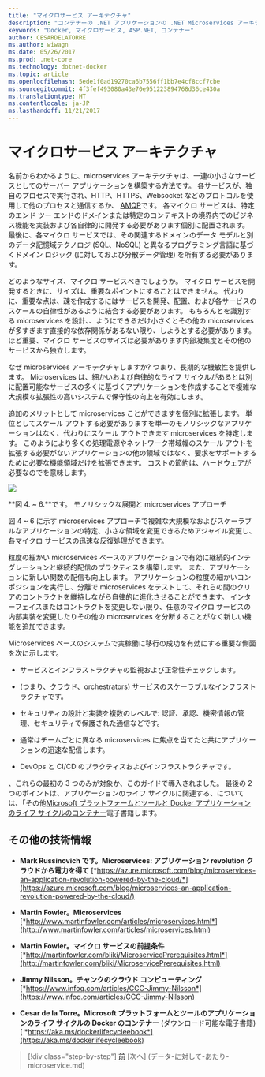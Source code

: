 ```yaml
---
title: "マイクロサービス アーキテクチャ"
description: "コンテナーの .NET アプリケーションの .NET Microservices アーキテクチャ |Microservices アーキテクチャ"
keywords: "Docker, マイクロサービス, ASP.NET, コンテナー"
author: CESARDELATORRE
ms.author: wiwagn
ms.date: 05/26/2017
ms.prod: .net-core
ms.technology: dotnet-docker
ms.topic: article
ms.openlocfilehash: 5ede1f0ad19270ca6b7556ff1bb7e4cf8ccf7cbe
ms.sourcegitcommit: 4f3fef493080a43e70e951223894768d36ce430a
ms.translationtype: HT
ms.contentlocale: ja-JP
ms.lasthandoff: 11/21/2017
---
```

# <a name="microservices-architecture"></a>マイクロサービス アーキテクチャ

名前からわかるように、microservices アーキテクチャは、一連の小さなサービスとしてのサーバー アプリケーションを構築する方法です。 各サービスが、独自のプロセスで実行され、HTTP、HTTPS、Websocket などのプロトコルを使用して他のプロセスと通信するか、 [AMQP](https://en.wikipedia.org/wiki/Advanced_Message_Queuing_Protocol)です。 各マイクロ サービスは、特定のエンド ツー エンドのドメインまたは特定のコンテキストの境界内でのビジネス機能を実装および各自律的に開発する必要があります個別に配置されます。 最後に、各マイクロ サービスでは、その関連するドメインのデータ モデルと別のデータ記憶域テクノロジ (SQL、NoSQL) と異なるプログラミング言語に基づくドメイン ロジック (に対しておよび分散データ管理) を所有する必要があります。

どのようなサイズ、マイクロ サービスべきでしょうか。 マイクロ サービスを開発するときに、サイズは、重要なポイントにすることはできません。 代わりに、重要な点は、疎を作成するにはサービスを開発、配置、および各サービスのスケールの自律性があるように結合する必要があります。 もちろんとを識別する microservices を設計、、ようにできるだけ小さくとその他の microservices が多すぎます直接的な依存関係があるない限り、しようとする必要があります。 ほど重要、マイクロ サービスのサイズは必要があります内部凝集度とその他のサービスから独立します。

なぜ microservices アーキテクチャしますか? つまり、長期的な機敏性を提供します。 Microservices は、細かいおよび自律的なライフ サイクルがあるとは別に配置可能なサービスの多くに基づくアプリケーションを作成することで複雑な大規模な拡張性の高いシステムで保守性の向上を有効にします。

追加のメリットとして microservices ことができますを個別に拡張します。 単位としてスケール アウトする必要がありますを単一のモノリシックなアプリケーションはなく、代わりにスケール アウトできます microservices を特定します。 このようにより多くの処理電源やネットワーク帯域幅のスケール アウトを拡張する必要がないアプリケーションの他の領域ではなく、要求をサポートするために必要な機能領域だけを拡張できます。 コストの節約は、ハードウェアが必要なのでを意味します。

![](./media/image6.png)

**図 4. ~ 6.**です。 モノリシックな展開と microservices アプローチ

図 4 ~ 6 に示す microservices アプローチで複雑な大規模なおよびスケーラブルなアプリケーションの特定、小さな領域を変更できるためアジャイル変更し、各マイクロ サービスの迅速な反復処理ができます。

粒度の細かい microservices ベースのアプリケーションで有効に継続的インテグレーションと継続的配信のプラクティスを構築します。 また、アプリケーションに新しい関数の配信も向上します。 アプリケーションの粒度の細かいコンポジションを実行し、分離で microservices をテストして、それらの間のクリアのコントラクトを維持しながら自律的に進化させることができます。 インターフェイスまたはコントラクトを変更しない限り、任意のマイクロ サービスの内部実装を変更したりその他の microservices を分断することがなく新しい機能を追加できます。

Microservices ベースのシステムで実稼働に移行の成功を有効にする重要な側面を次に示します。

-   サービスとインフラストラクチャの監視および正常性チェックします。

-   (つまり、クラウド、orchestrators) サービスのスケーラブルなインフラストラクチャです。

-   セキュリティの設計と実装を複数のレベルで: 認証、承認、機密情報の管理、セキュリティで保護された通信などです。

-   通常はチームごとに異なる microservices に焦点を当てたと共にアプリケーションの迅速な配信します。

-   DevOps と CI/CD のプラクティスおよびインフラストラクチャです。

、これらの最初の 3 つのみが対象か、このガイドで導入されました。 最後の 2 つのポイントは、アプリケーションのライフ サイクルに関連する、については、「その他[Microsoft プラットフォームとツールと Docker アプリケーションのライフ サイクルのコンテナー](https://aka.ms/dockerlifecycleebook)電子書籍します。

## <a name="additional-resources"></a>その他の技術情報

-   **Mark Russinovich です。Microservices: アプリケーション revolution クラウドから電力を得て**
    [*https://azure.microsoft.com/blog/microservices-an-application-revolution-powered-by-the-cloud/*](https://azure.microsoft.com/blog/microservices-an-application-revolution-powered-by-the-cloud/)

-   **Martin Fowler。Microservices**
    [*http://www.martinfowler.com/articles/microservices.html*](http://www.martinfowler.com/articles/microservices.html)

-   **Martin Fowler。マイクロ サービスの前提条件**
    [*http://martinfowler.com/bliki/MicroservicePrerequisites.html*](http://martinfowler.com/bliki/MicroservicePrerequisites.html)

-   **Jimmy Nilsson。チャンクのクラウド コンピューティング**
    [*https://www.infoq.com/articles/CCC-Jimmy-Nilsson*](https://www.infoq.com/articles/CCC-Jimmy-Nilsson)

-   **Cesar de la Torre。Microsoft プラットフォームとツールのアプリケーションのライフ サイクルの Docker のコンテナー** (ダウンロード可能な電子書籍) [ *https://aka.ms/dockerlifecycleebook*](https://aka.ms/dockerlifecycleebook)




>[!div class="step-by-step"]
[前](サービス-指向-architecture.md) [次へ] (データ-に対して-あたり-microservice.md)
